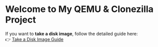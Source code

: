 
# Welcome to My QEMU & Clonezilla Project

If you want to **take a disk image**, follow the detailed guide here:  
👉 [Take a Disk Image Guide](md/take%20a%20image%20from%20disks.md)
